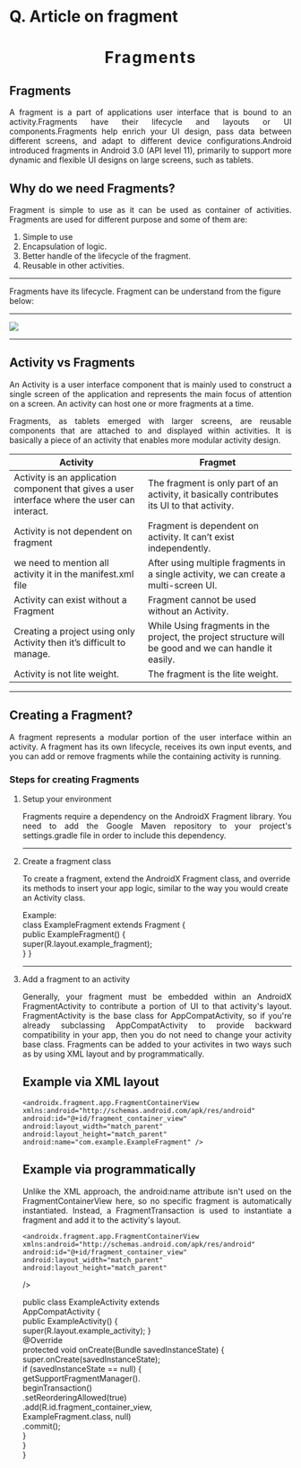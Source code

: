# Q. Article on fragment

 <h1 style="text-align:center; font-weight:700; letter-spacing:2px;">Fragments</h1>

## Fragments
<p style="text-align:justify;">A fragment is a part of applications user interface that is bound to an activity.Fragments have their lifecycle and layouts or UI components.Fragments help enrich your UI design, pass data between different screens, and adapt to different device configurations.Android introduced fragments in Android 3.0 (API level 11), primarily to support more dynamic and flexible UI designs on large screens, such as tablets.</p>


## Why do we need Fragments?
<p style="text-align:justify;">Fragment is simple to use as it can be used as container of activities. Fragments are used for different purpose and some of them are:
    <ol>
    <li>Simple to use </li>
    <li>Encapsulation of logic.</li>
    <li>Better handle of the lifecycle of the fragment.</li>
    <li>Reusable in other activities.</li>
    </ol>
    <hr>
    
Fragments have its lifecycle. Fragment can be understand from the figure below:
<hr>
<img src="https://developer.android.com/images/guide/fragments/fragment-view-lifecycle.png" width="auto"style="max-width:600; height:auto;"/>
<hr>
</p>

## Activity vs Fragments
<p style="text-align:justify;">An Activity is a user interface component that is mainly used to construct a single screen of the application and represents the main focus of attention on a screen. An activity can host one or more fragments at a time.</p>

<p style="text-align:justify;">Fragments, as tablets emerged with larger screens, are reusable components that are attached to and displayed within activities. It is basically a piece of an activity that enables more modular activity design. </p>

| Activity | Fragmet |
|---------------| ------------------|
|Activity is an application component that gives a user interface where the user can interact. | The fragment is only part of an activity, it basically contributes its UI to that activity.
|Activity is not dependent on fragment | Fragment is dependent on activity. It can’t exist independently.|
|we need to mention all activity it in the manifest.xml file | After using multiple fragments in a single activity, we can create a multi-screen UI.
|Activity can exist without a Fragment  | Fragment cannot be used without an Activity.|
|Creating a project using only Activity then it’s difficult to manage. | While Using fragments in the project, the project structure will be good and we can handle it easily.|
|Activity is not lite weight. | The fragment is the lite weight.|
<hr>

## Creating a Fragment?
<p style="text-align:justify;">A fragment represents a modular portion of the user interface within an activity. A fragment has its own lifecycle, receives its own input events, and you can add or remove fragments while the containing activity is running.</p>

### Steps for creating Fragments
<p>
<ol>
<li>Setup your environment</li>
    <p style="text-align:justify;">Fragments require a dependency on the AndroidX Fragment library. You need to add the Google Maven repository to your project's settings.gradle file in order to include this dependency.</p>
<hr>

<li>Create a fragment class</li>
    <p>To create a fragment, extend the AndroidX Fragment class, and override its methods to insert your app logic, similar to the way you would create an Activity class.</p>
    <p>Example: <br/>
    class ExampleFragment extends Fragment {<br/>
    public ExampleFragment() {<br/>
        super(R.layout.example_fragment);<br/>
    }
}
    </p>
<hr>
<li>Add a fragment to an activity</li>
    <p style="text-align:justify;">Generally, your fragment must be embedded within an AndroidX FragmentActivity to contribute a portion of UI to that activity's layout. FragmentActivity is the base class for AppCompatActivity, so if you're already subclassing AppCompatActivity to provide backward compatibility in your app, then you do not need to change your activity base class. Fragments can be added to your activites in two ways such as by using XML layout and by programmatically.</p>

## Example via XML layout

    <androidx.fragment.app.FragmentContainerView
    xmlns:android="http://schemas.android.com/apk/res/android"
    android:id="@+id/fragment_container_view"
    android:layout_width="match_parent"
    android:layout_height="match_parent"
    android:name="com.example.ExampleFragment" />

## Example via programmatically
<p  style="text-align:justify;">Unlike the XML approach, the android:name attribute isn't used on the FragmentContainerView here, so no specific fragment is automatically instantiated. Instead, a FragmentTransaction is used to instantiate a fragment and add it to the activity's layout.</p>


    <androidx.fragment.app.FragmentContainerView
    xmlns:android="http://schemas.android.com/apk/res/android"
    android:id="@+id/fragment_container_view"
    android:layout_width="match_parent"
    android:layout_height="match_parent"
   />

  public class ExampleActivity extends <br/>AppCompatActivity {<br/>
    public ExampleActivity() {<br/>
        super(R.layout.example_activity);
    }<br/>
    @Override<br/>
    protected void onCreate(Bundle savedInstanceState) {<br/>
        super.onCreate(savedInstanceState);<br/>
        if (savedInstanceState == null) {<br/>
            getSupportFragmentManager().<br/>beginTransaction()<br/>
                .setReorderingAllowed(true)<br/>
                .add(R.id.fragment_container_view, <br/>ExampleFragment.class, null)<br/>
                .commit();<br/>
        }<br/>
    }<br/>
}
</ol>
</p>




